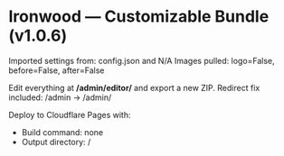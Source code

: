
# Ironwood — Customizable Bundle (v1.0.6)

Imported settings from: config.json and N/A
Images pulled: logo=False, before=False, after=False

Edit everything at **/admin/editor/** and export a new ZIP.
Redirect fix included: /admin → /admin/

Deploy to Cloudflare Pages with:
- Build command: none
- Output directory: /
